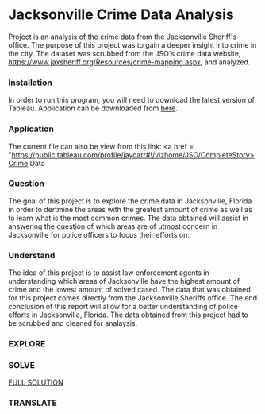 # Jacksonville Crime Data Analysis

Project is an analysis of the crime data from the Jacksonville Sheriff's office. The purpose of this project was to gain a deeper insight into crime in the city. The dataset was scrubbed from the JSO's crime data website, <https://www.jaxsheriff.org/Resources/crime-mapping.aspx>, and analyzed.

### Installation

In order to run this program, you will need to download the latest version of Tableau. Application can be downloaded from <a href="https://public.tableau.com/en-us/s/">here</a>. 

### Application
The current file can also be view from this link: <a href = "https://public.tableau.com/profile/jaycarr#!/vizhome/JSO/CompleteStory>Crime Data</a>

### Question
The goal of this project is to explore the crime data in Jacksonville, Florida in order to dertmine the areas with the greatest amount of crime as well as to learn what is the most common crimes. The data obtained will assist in answering the question of which areas are of utmost concern in Jacksonville for police officers to focus their efforts on.

### Understand
The idea of this project is to assist law enforecment agents in understanding which areas of Jacksonville have the highest amount of crime and the lowest amount of solved cased. The data that was obtained for this project comes directly from the Jacksonville Sheriffs office. The end conclusion of this report will allow for a better understanding of police efforts in Jacksonville, Florida. The data obtained from this project had to be scrubbed and cleaned for analaysis. 

### EXPLORE


### SOLVE
<a href= https://public.tableau.com/profile/jaycarr#!/vizhome/JSO/CompleteStory> FULL SOLUTION</a>

### TRANSLATE
